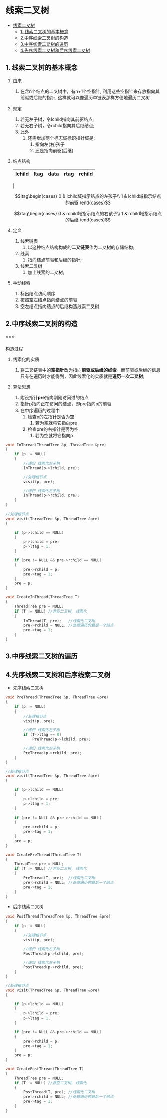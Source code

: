 # 线索二叉树

- [线索二叉树](#线索二叉树)
  - [1. 线索二叉树的基本概念](#1-线索二叉树的基本概念)
  - [2.中序线索二叉树的构造](#2中序线索二叉树的构造)
  - [3.中序线索二叉树的遍历](#3中序线索二叉树的遍历)
  - [4.先序线索二叉树和后序线索二叉树](#4先序线索二叉树和后序线索二叉树)

## 1. 线索二叉树的基本概念

1. 由来
   1. 在含n个结点的二叉树中，有n+1个空指针, 利用这些空指针来存放指向其前驱或后继的指针, 这样就可以像遍历单链表那样方便地遍历二叉树

2. 规定
   1. 若无左子树，令lchild指向其前驱结点;
   2. 若无右子树，令rchild指向其后继结点;
   3. 此外
      1. 还需增加两个标志域标识指针域是:
         1. 指向左(右)孩子
         2. 还是指向前驱(后继)

3. 结点结构

    |lchild|ltag|data|rtag|rchild|
    |--|--|--|--|--|
    |

    $$ltag\begin{cases}
    0 & lchild域指示结点的左孩子\\
    1 & lchild域指示结点的前驱
    \end{cases}$$

    $$rtag\begin{cases}
    0 & rchild域指示结点的右孩子\\
    1 & rchild域指示结点的后继
    \end{cases}$$

4. 定义
   1. 线索链表
      1. 以这种结点结构构成的**二叉链表**作为二叉树的存储结构;
   2. 线索
      1. 指向结点前驱和后继的指针;
   3. 线索二叉树
      1. 加上线索的二叉树;

5. 手动线索
   1. 标出结点访问顺序
   2. 按照空左结点指向结点的前驱
   3. 空左结点指向结点的后继构造线索二叉树

## 2.中序线索二叉树的构造

⭐⭐⭐

构造过程

1. 线索化的实质
   1. 将二叉链表中的**空指针**改为指向**前驱或后继的线索**。而前驱或后继的信息只有在遍历时才能得到，因此线索化的实质就是**遍历一次二叉树**;

2. 算法思想
   1. 附设指针**pre**指向刚刚访问过的结点
   2. 指针p指向正在访问的结点，即pre指向p的前驱
   3. 在中序遍历的过程中
      1. 检查p的左指针是否为空
         1. 若为空就将它指向pre
      2. 检查pre的右指针是否为空
         1. 若为空就将它指向p

```c
void InThread(ThreadTree &p, ThreadTree &pre)
{
    if (p != NULL)
    {
        //递归 线索化左子树
        InThread(p->lchild, pre);

        //处理根节点
        visit(p, pre);

        //递归 线索化左子树
        InThread(p->rchild, pre);
    }
}

//处理根节点
void visit(ThreadTree &p, ThreadTree &pre)
{

    if (p->lchild == NULL)
    {
        p->lchild = pre;
        p->ltag = 1;
    }

    if (pre != NULL && pre->rchild == NULL)
    {
        pre->rchild = p;
        pre->tag = 1;
    }
    pre = p;
}

void CreateInThread(ThreadTree T)
{
    ThreadTree pre = NULL;
    if (T != NULL) //非空二叉树, 线索化
    {
        InThread(T, pre);   //线索化二叉树
        pre->rchild = NULL; //处理遍历的最后一个结点
        pre->tag = 1;
    }
}

```

## 3.中序线索二叉树的遍历

## 4.先序线索二叉树和后序线索二叉树

- 先序线索二叉树

```c
void PreThread(ThreadTree &p, ThreadTree &pre)
{
    if (p != NULL)
    {
        //处理根节点
        visit(p, pre);

        //递归 线索化左子树
        if (T->ltag == 0)
            PreThread(p->lchild, pre);

        //递归 线索化左子树
        PreThread(p->rchild, pre);
    }
}

//处理根节点
void visit(ThreadTree &p, ThreadTree &pre)
{

    if (p->lchild == NULL)
    {
        p->lchild = pre;
        p->ltag = 1;
    }

    if (pre != NULL && pre->rchild == NULL)
    {
        pre->rchild = p;
        pre->tag = 1;
    }
    pre = p;
}

void CreatePreThread(ThreadTree T)
{
    ThreadTree pre = NULL;
    if (T != NULL) //非空二叉树, 线索化
    {
        PreThread(T, pre);  //线索化二叉树
        pre->rchild = NULL; //处理遍历的最后一个结点
        pre->tag = 1;
    }
}
```

- 后序线索二叉树

```c
void PostThread(ThreadTree &p, ThreadTree &pre)
{
    if (p != NULL)
    {
        //处理根节点
        visit(p, pre);

        //递归 线索化左子树
        PostThread(p->lchild, pre);

        //递归 线索化左子树
        PostThread(p->rchild, pre);
    }
}

//处理根节点
void visit(ThreadTree &p, ThreadTree &pre)
{

    if (p->lchild == NULL)
    {
        p->lchild = pre;
        p->ltag = 1;
    }

    if (pre != NULL && pre->rchild == NULL)
    {
        pre->rchild = p;
        pre->tag = 1;
    }
    pre = p;
}

void CreatePostThread(ThreadTree T)
{
    ThreadTree pre = NULL;
    if (T != NULL) //非空二叉树, 线索化
    {
        PostThread(T, pre); //线索化二叉树
        pre->rchild = NULL; //处理遍历的最后一个结点
        pre->tag = 1;
    }
}
```
